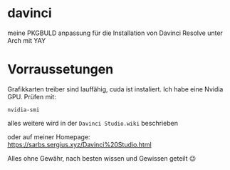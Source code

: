 # davinci
meine PKGBULD anpassung für die Installation von Davinci Resolve unter Arch mit YAY

# Vorraussetungen

Grafikkarten treiber sind lauffähig, cuda ist instaliert. Ich habe eine Nvidia GPU.
Prüfen mit:
```
nvidia-smi
```

alles weitere wird in der `Davinci Studio.wiki` beschrieben

oder auf meiner Homepage:
https://sarbs.sergius.xyz/Davinci%20Studio.html

Alles ohne Gewähr, nach besten wissen und Gewissen geteilt 😉
